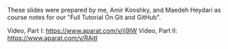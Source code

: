 These slides were prepared by me, Amir Kooshky, and Maedeh Heydari as course notes for our "Full Tutorial On Git and GitHub".

Video, Part I: https://www.aparat.com/v/ij9IW
Video, Part II: https://www.aparat.com/v/RAjtI
